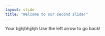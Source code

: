 ```yaml
---
layout: slide
title: "Welcome to our second slide!"
---
```

Your bjjhjhhjjhjh
Use the left arrow to go back!
